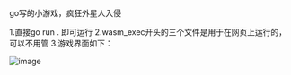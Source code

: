 go写的小游戏，疯狂外星人入侵

1.直接go run . 即可运行
2.wasm_exec开头的三个文件是用于在网页上运行的，可以不用管
3.游戏界面如下：

![image](https://github.com/zhouligang/alien/assets/33013031/d7224fb7-1ba8-492b-8736-d9d0f0a45aab)
